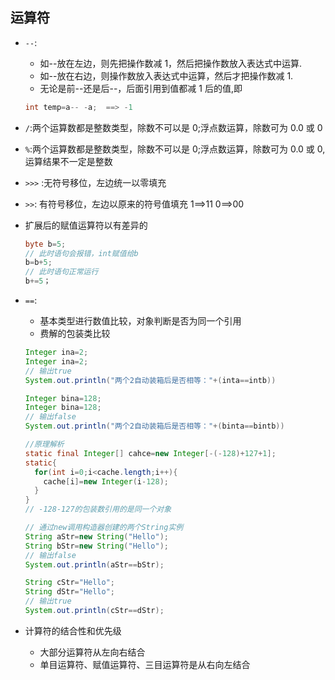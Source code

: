 ## 运算符

- `--`:
  - 如--放在左边，则先把操作数减 1，然后把操作数放入表达式中运算.
  - 如--放在右边，则操作数放入表达式中运算，然后才把操作数减 1.
  - 无论是前--还是后--，后面引用到值都减 1 后的值,即
  ```java
  int temp=a-- -a;  ==> -1
  ```
- `/`:两个运算数都是整数类型，除数不可以是 0;浮点数运算，除数可为 0.0 或 0
- `%`:两个运算数都是整数类型，除数不可以是 0;浮点数运算，除数可为 0.0 或 0,运算结果不一定是整数
- `>>>` :无符号移位，左边统一以零填充
- `>>`: 有符号移位，左边以原来的符号值填充 1==>11 0==>00
- 扩展后的赋值运算符以有差异的

  ```java
  byte b=5;
  // 此时语句会报错，int赋值给b
  b=b+5;
  // 此时语句正常运行
  b+=5；
  ```

- `==`:

  - 基本类型进行数值比较，对象判断是否为同一个引用
  - 费解的包装类比较

  ```java
  Integer ina=2;
  Integer ina=2;
  // 输出true
  System.out.println("两个2自动装箱后是否相等："+(inta==intb))

  Integer bina=128;
  Integer bina=128;
  // 输出false
  System.out.println("两个2自动装箱后是否相等："+(binta==bintb))

  //原理解析
  static final Integer[] cahce=new Integer[-(-128)+127+1];
  static{
    for(int i=0;i<cache.length;i++){
      cache[i]=new Integer(i-128);
    }
  }
  // -128-127的包装数引用的是同一个对象

  // 通过new调用构造器创建的两个String实例
  String aStr=new String("Hello");
  String bStr=new String("Hello");
  // 输出false
  System.out.println(aStr==bStr);

  String cStr="Hello";
  String dStr="Hello";
  // 输出true
  System.out.println(cStr==dStr);
  ```

- 计算符的结合性和优先级
  - 大部分运算符从左向右结合
  - 单目运算符、赋值运算符、三目运算符是从右向左结合
